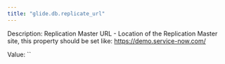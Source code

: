```yaml
---
title: "glide.db.replicate_url"
---
```


Description: Replication Master URL - Location of the Replication Master site, this property should be set like: https://demo.service-now.com/

Value: ``